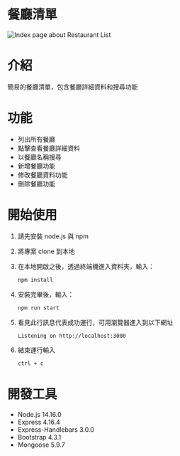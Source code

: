# 餐廳清單

![Index page about Restaurant List](https://github.com/LoisChen68/restaurant_list/blob/main/public/img.jpg?raw=true)

# 介紹
簡易的餐廳清單，包含餐廳詳細資料和搜尋功能

# 功能
- 列出所有餐廳
- 點擊查看餐廳詳細資料
- 以餐廳名稱搜尋
- 新增餐廳功能
- 修改餐廳資料功能
- 刪除餐廳功能

# 開始使用

1. 請先安裝 node.js 與 npm
2. 將專案 clone 到本地
3. 在本地開啟之後，透過終端機進入資料夾，輸入：

   ```bash
   npm install
   ```

4. 安裝完畢後，輸入：

   ```bash
   npm run start
   ```

5. 看見此行訊息代表成功運行，可用瀏覽器進入到以下網址

   ```bash
   Listening on http://localhost:3000
   ```

6. 結束運行輸入

   ```bash
   ctrl + c
   ```

# 開發工具

- Node.js 14.16.0
- Express 4.16.4
- Express-Handlebars 3.0.0
- Bootstrap 4.3.1
- Mongoose 5.9.7

